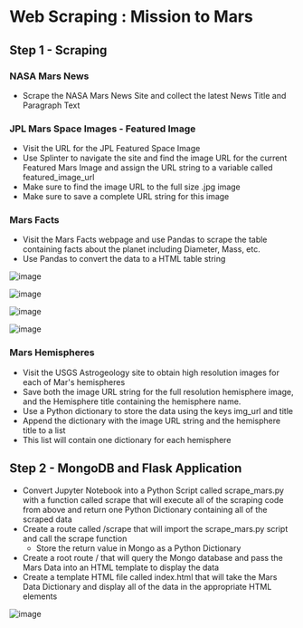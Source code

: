 # Web Scraping : Mission to Mars

## Step 1 - Scraping

### NASA Mars News
- Scrape the NASA Mars News Site and collect the latest News Title and Paragraph Text

### JPL Mars Space Images - Featured Image
- Visit the URL for the JPL Featured Space Image
- Use Splinter to navigate the site and find the image URL for the current Featured Mars Image and assign the URL string to a variable called featured_image_url
- Make sure to find the image URL to the full size .jpg image
- Make sure to save a complete URL string for this image

### Mars Facts
- Visit the Mars Facts webpage and use Pandas to scrape the table containing facts about the planet including Diameter, Mass, etc.
- Use Pandas to convert the data to a HTML table string

![image](https://user-images.githubusercontent.com/69765842/103469145-0786ab80-4d2f-11eb-948c-d85a050009c5.png)

![image](https://user-images.githubusercontent.com/69765842/103469167-43ba0c00-4d2f-11eb-9418-ffa64f87b76b.png)

![image](https://user-images.githubusercontent.com/69765842/103469174-5e8c8080-4d2f-11eb-9bb7-131a5c8f80cc.png)

![image](https://user-images.githubusercontent.com/69765842/103469182-7b28b880-4d2f-11eb-85e8-84f3f219e646.png)

### Mars Hemispheres
- Visit the USGS Astrogeology site to obtain high resolution images for each of Mar's hemispheres
- Save both the image URL string for the full resolution hemisphere image, and the Hemisphere title containing the hemisphere name.
- Use a Python dictionary to store the data using the keys img_url and title
- Append the dictionary with the image URL string and the hemisphere title to a list
- This list will contain one dictionary for each hemisphere

## Step 2 - MongoDB and Flask Application
- Convert Jupyter Notebook into a Python Script called scrape_mars.py with a function called scrape that will execute all of the scraping 
code from above and return one Python Dictionary containing all of the scraped data
- Create a route called /scrape that will import the scrape_mars.py script and call the scrape function
  - Store the return value in Mongo as a Python Dictionary
- Create a root route / that will query the Mongo database and pass the Mars Data into an HTML template to display the data
- Create a template HTML file called index.html that will take the Mars Data Dictionary and display all of the data in the appropriate HTML elements

![image](https://user-images.githubusercontent.com/69765842/103469231-19b51980-4d30-11eb-8d77-7576af36ecb0.png)


